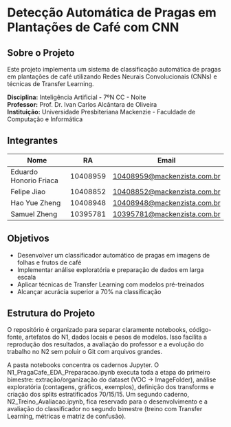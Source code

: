 # Detecção Automática de Pragas em Plantações de Café com CNN

## Sobre o Projeto

Este projeto implementa um sistema de classificação automática de pragas em plantações de café utilizando Redes Neurais Convolucionais (CNNs) e técnicas de Transfer Learning.

**Disciplina:** Inteligência Artificial - 7ºN CC - Noite  
**Professor:** Prof. Dr. Ivan Carlos Alcântara de Oliveira  
**Instituição:** Universidade Presbiteriana Mackenzie - Faculdade de Computação e Informática

## Integrantes

| Nome | RA | Email |
|------|----|-------|
| Eduardo Honorio Friaca | 10408959 | 10408959@mackenzista.com.br|
| Felipe Jiao | 10408852 | 10408852@mackenzista.com.br |
| Hao Yue Zheng | 10408948 | 10408948@mackenzista.com.br |
| Samuel Zheng | 10395781 | 10395781@mackenzista.com.br |

## Objetivos

- Desenvolver um classificador automático de pragas em imagens de folhas e frutos de café
- Implementar análise exploratória e preparação de dados em larga escala
- Aplicar técnicas de Transfer Learning com modelos pré-treinados
- Alcançar acurácia superior a 70% na classificação

## Estrutura do Projeto
O repositório é organizado para separar claramente notebooks, código-fonte, artefatos do N1, dados locais e pesos de modelos. Isso facilita a reprodução dos resultados, a avaliação do professor e a evolução do trabalho no N2 sem poluir o Git com arquivos grandes.

A pasta notebooks concentra os cadernos Jupyter. O N1_PragaCafe_EDA_Preparacao.ipynb executa toda a etapa do primeiro bimestre: extração/organização do dataset (VOC → ImageFolder), análise exploratória (contagens, gráficos, exemplos), definição dos transforms e criação dos splits estratificados 70/15/15. Um segundo caderno, N2_Treino_Avaliacao.ipynb, fica reservado para o desenvolvimento e a avaliação do classificador no segundo bimestre (treino com Transfer Learning, métricas e matriz de confusão).
